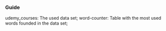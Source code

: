 ### Guide

udemy_courses: The used data set;
word-counter: Table with the most used words founded in the data set;